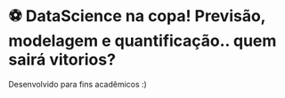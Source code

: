 # ⚽ DataScience na copa! Previsão, modelagem e quantificação.. quem sairá vitorios? 


Desenvolvido para fins acadêmicos :)
